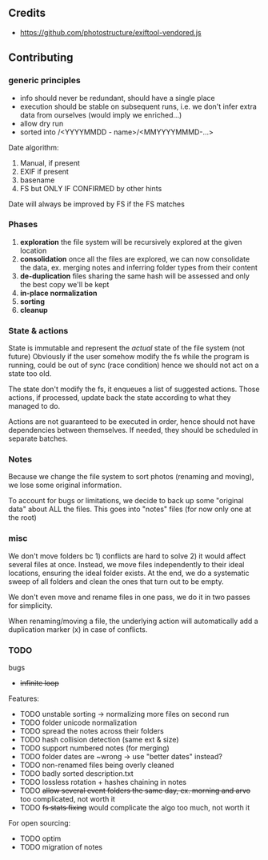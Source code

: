 
## Credits
* https://github.com/photostructure/exiftool-vendored.js

## Contributing

### generic principles

* info should never be redundant, should have a single place
* execution should be stable on subsequent runs, i.e. we don't infer extra data from ourselves (would imply we enriched...)
* allow dry run
* sorted into <YYYY>/<YYYYMMDD - name>/<MMYYYYMMMD-...>

Date algorithm:
1. Manual, if present
1. EXIF if present
1. basename
1. FS but ONLY IF CONFIRMED by other hints

Date will always be improved by FS if the FS matches



### Phases
1. **exploration** the file system will be recursively explored at the given location
1. **consolidation** once all the files are explored, we can now consolidate the data,
	ex. merging notes and inferring folder types from their content
1. **de-duplication** files sharing the same hash will be assessed and only the best copy we'll be kept
1. **in-place normalization**
1. **sorting**
1. **cleanup**

### State & actions

State is immutable and represent the *actual* state of the file system (not future)
Obviously if the user somehow modify the fs while the program is running, could be out of sync
(race condition) hence we should not act on a state too old.

The state don't modify the fs, it enqueues a list of suggested actions.
Those actions, if processed, update back the state according to what they managed to do.

Actions are not guaranteed to be executed in order, hence should not have dependencies between themselves.
If needed, they should be scheduled in separate batches.

### Notes

Because we change the file system to sort photos (renaming and moving), we lose some original information.

To account for bugs or limitations, we decide to back up some "original data" about ALL the files.
This goes into "notes" files (for now only one at the root)

### misc

We don't move folders bc 1) conflicts are hard to solve 2) it would affect several files at once.
Instead, we move files independently to their ideal locations, ensuring the ideal folder exists.
At the end, we do a systematic sweep of all folders and clean the ones that turn out to be empty.

We don't even move and rename files in one pass, we do it in two passes for simplicity.

When renaming/moving a file, the underlying action will automatically add a duplication marker (x) in case of conflicts.

### TODO

bugs
- ~~infinite loop~~

Features:
- TODO unstable sorting -> normalizing more files on second run
- TODO folder unicode normalization
- TODO spread the notes across their folders
- TODO hash collision detection (same ext & size)
- TODO support numbered notes (for merging)
- TODO folder dates are ~wrong -> use "better dates" instead?
- TODO non-renamed files being overly cleaned
- TODO badly sorted description.txt
- TODO lossless rotation + hashes chaining in notes
- TODO ~~allow several event folders the same day, ex. morning and arvo~~ too complicated, not worth it
- TODO ~~fs stats fixing~~ would complicate the algo too much, not worth it

For open sourcing:
- TODO optim
- TODO migration of notes
